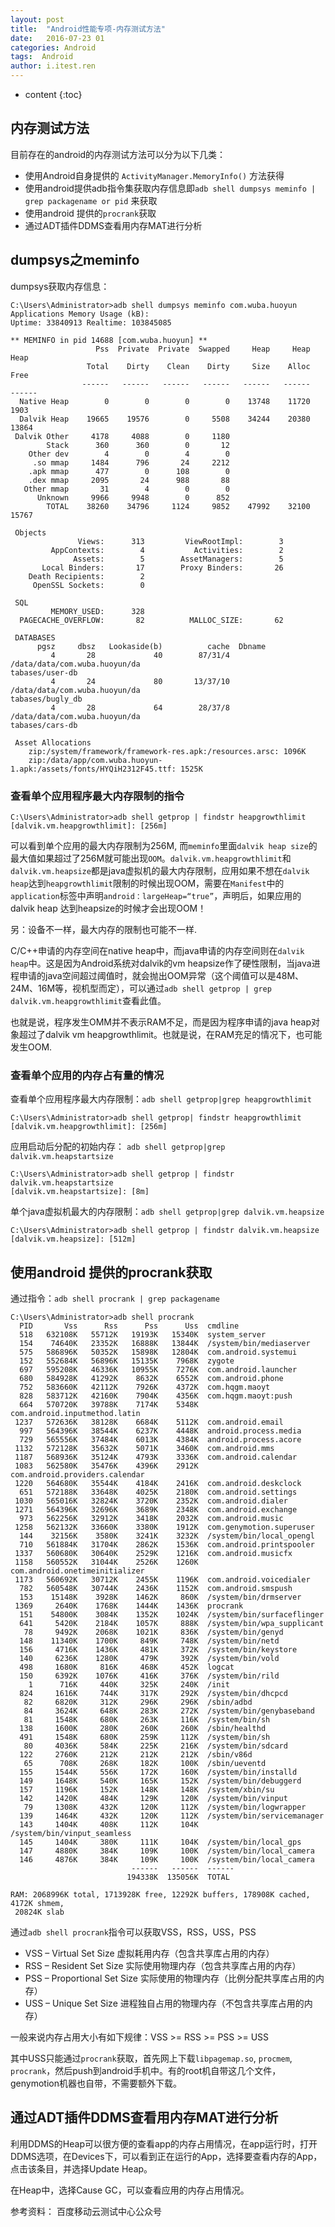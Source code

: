 ```yaml
---
layout: post
title:  "Android性能专项-内存测试方法"
date:   2016-07-23 01
categories: Android
tags:  Android
author: i.itest.ren
---
```


* content
{:toc}





## 内存测试方法 ##

目前存在的android的内存测试方法可以分为以下几类：

- 使用Android自身提供的 `ActivityManager.MemoryInfo()` 方法获得
- 使用android提供adb指令集获取内存信息即`adb shell dumpsys meminfo | grep packagename or pid` 来获取
- 使用android 提供的`procrank`获取
- 通过ADT插件DDMS查看用内存MAT进行分析


## dumpsys之meminfo ##

dumpsys获取内存信息： 

	C:\Users\Administrator>adb shell dumpsys meminfo com.wuba.huoyun
	Applications Memory Usage (kB):
	Uptime: 33840913 Realtime: 103845085
	
	** MEMINFO in pid 14688 [com.wuba.huoyun] **
	                   Pss  Private  Private  Swapped     Heap     Heap     Heap
	                 Total    Dirty    Clean    Dirty     Size    Alloc     Free
	                ------   ------   ------   ------   ------   ------   ------
	  Native Heap        0        0        0        0    13748    11720     1903
	  Dalvik Heap    19665    19576        0     5508    34244    20380    13864
	 Dalvik Other     4178     4088        0     1180
	        Stack      360      360        0       12
	    Other dev        4        0        4        0
	     .so mmap     1484      796       24     2212
	    .apk mmap      477        0      108        0
	    .dex mmap     2095       24      988       88
	   Other mmap       31        4        0        0
	      Unknown     9966     9948        0      852
	        TOTAL    38260    34796     1124     9852    47992    32100    15767
	
	 Objects
	               Views:      313         ViewRootImpl:        3
	         AppContexts:        4           Activities:        2
	              Assets:        5        AssetManagers:        5
	       Local Binders:       17        Proxy Binders:       26
	    Death Recipients:        2
	     OpenSSL Sockets:        0
	
	 SQL
	         MEMORY_USED:      328
	  PAGECACHE_OVERFLOW:       82          MALLOC_SIZE:       62
	
	 DATABASES
	      pgsz     dbsz   Lookaside(b)          cache  Dbname
	         4       28             40        87/31/4  /data/data/com.wuba.huoyun/da
	tabases/user-db
	         4       24             80       13/37/10  /data/data/com.wuba.huoyun/da
	tabases/bugly_db
	         4       28             64        28/37/8  /data/data/com.wuba.huoyun/da
	tabases/cars-db
	
	 Asset Allocations
	    zip:/system/framework/framework-res.apk:/resources.arsc: 1096K
	    zip:/data/app/com.wuba.huoyun-1.apk:/assets/fonts/HYQiH2312F45.ttf: 1525K

### 查看单个应用程序最大内存限制的指令 ###

	C:\Users\Administrator>adb shell getprop | findstr heapgrowthlimit
	[dalvik.vm.heapgrowthlimit]: [256m]

可以看到单个应用的最大内存限制为256M, 而`meminfo`里面`dalvik heap size`的最大值如果超过了256M就可能出现`OOM`。`dalvik.vm.heapgrowthlimit`和`dalvik.vm.heapsize`都是java虚拟机的最大内存限制，应用如果不想在`dalvik heap`达到`heapgrowthlimit`限制的时候出现OOM，需要在`Manifest`中的`application`标签中声明`android：largeHeap=“true”`，声明后，如果应用的dalvik heap 达到heapsize的时候才会出现OOM！

另：设备不一样，最大内存的限制也可能不一样.

C/C++申请的内存空间在native heap中，而java申请的内存空间则在`dalvik heap`中。这是因为Android系统对dalvik的vm heapsize作了硬性限制，当java进程申请的java空间超过阈值时，就会抛出OOM异常（这个阈值可以是48M、24M、16M等，视机型而定），可以通过`adb shell getprop | grep dalvik.vm.heapgrowthlimit`查看此值。

也就是说，程序发生OMM并不表示RAM不足，而是因为程序申请的java heap对象超过了dalvik vm heapgrowthlimit。也就是说，在RAM充足的情况下，也可能发生OOM.

### 查看单个应用的内存占有量的情况 ###

查看单个应用程序最大内存限制：`adb shell getprop|grep heapgrowthlimit`

	C:\Users\Administrator>adb shell getprop| findstr heapgrowthlimit
	[dalvik.vm.heapgrowthlimit]: [256m]

应用启动后分配的初始内存： `adb shell getprop|grep dalvik.vm.heapstartsize`

	C:\Users\Administrator>adb shell getprop | findstr dalvik.vm.heapstartsize
	[dalvik.vm.heapstartsize]: [8m]

单个java虚拟机最大的内存限制：`adb shell getprop|grep dalvik.vm.heapsize`

	C:\Users\Administrator>adb shell getprop | findstr dalvik.vm.heapsize
	[dalvik.vm.heapsize]: [512m]

## 使用android 提供的procrank获取 ##

通过指令：`adb shell procrank | grep packagename`

	C:\Users\Administrator>adb shell procrank
	  PID       Vss      Rss      Pss      Uss  cmdline
	  518   632108K   55712K   19193K   15340K  system_server
	  154    74640K   23352K   16888K   13844K  /system/bin/mediaserver
	  575   586896K   50352K   15898K   12804K  com.android.systemui
	  152   552684K   56896K   15135K    7968K  zygote
	  697   595208K   46336K   10955K    7276K  com.android.launcher
	  680   584928K   41292K    8632K    6552K  com.android.phone
	  752   583660K   42112K    7926K    4372K  com.hqgm.maoyt
	  828   583712K   42160K    7904K    4356K  com.hqgm.maoyt:push
	  664   570720K   39788K    7174K    5348K  com.android.inputmethod.latin
	 1237   572636K   38128K    6684K    5112K  com.android.email
	  997   564396K   38544K    6237K    4448K  android.process.media
	  729   565556K   37484K    6013K    4384K  android.process.acore
	 1132   572128K   35632K    5071K    3460K  com.android.mms
	 1187   568936K   35124K    4793K    3336K  com.android.calendar
	 1083   562580K   35476K    4396K    2912K  com.android.providers.calendar
	 1220   564680K   35544K    4184K    2416K  com.android.deskclock
	  651   572188K   33648K    4025K    2180K  com.android.settings
	 1030   565016K   32824K    3720K    2352K  com.android.dialer
	 1271   564396K   32696K    3689K    2348K  com.android.exchange
	  973   562256K   32912K    3418K    2032K  com.android.music
	 1258   562132K   33660K    3380K    1912K  com.genymotion.superuser
	  144    32156K    3580K    3241K    3232K  /system/bin/local_opengl
	  710   561884K   31704K    2862K    1536K  com.android.printspooler
	 1337   560680K   30640K    2529K    1216K  com.android.musicfx
	 1158   560552K   31044K    2526K    1260K  com.android.onetimeinitializer
	 1173   560692K   30712K    2455K    1196K  com.android.voicedialer
	  782   560548K   30744K    2436K    1152K  com.android.smspush
	  153    15148K    3928K    1462K     860K  /system/bin/drmserver
	 1369     2640K    1768K    1444K    1436K  procrank
	  151    54800K    3084K    1352K    1024K  /system/bin/surfaceflinger
	  641     5420K    2184K    1057K     888K  /system/bin/wpa_supplicant
	   78     9492K    2068K    1021K     836K  /system/bin/genyd
	  148    11340K    1700K     849K     748K  /system/bin/netd
	  156     4716K    1436K     481K     372K  /system/bin/keystore
	  140     6236K    1280K     479K     392K  /system/bin/vold
	  498     1680K     816K     468K     452K  logcat
	  150     6392K    1076K     416K     376K  /system/bin/rild
	    1      716K     440K     325K     240K  /init
	  824     1616K     744K     317K     292K  /system/bin/dhcpcd
	   82     6820K     312K     296K     296K  /sbin/adbd
	   84     3624K     648K     283K     272K  /system/bin/genybaseband
	   81     1548K     680K     263K     116K  /system/bin/sh
	  138     1600K     280K     260K     260K  /sbin/healthd
	  491     1548K     680K     259K     112K  /system/bin/sh
	   80     4036K     584K     225K     216K  /system/bin/sdcard
	  122     2760K     212K     212K     212K  /sbin/v86d
	   65      708K     268K     182K     100K  /sbin/ueventd
	  155     1544K     556K     172K     160K  /system/bin/installd
	  149     1648K     540K     165K     152K  /system/bin/debuggerd
	  157     1196K     152K     148K     148K  /system/xbin/su
	  142     1420K     484K     129K     120K  /system/bin/vinput
	   79     1308K     432K     120K     112K  /system/bin/logwrapper
	  139     1464K     432K     120K     112K  /system/bin/servicemanager
	  143     1404K     408K     112K     104K  /system/bin/vinput_seamless
	  145     1404K     380K     111K     104K  /system/bin/local_gps
	  147     4880K     384K     109K     100K  /system/bin/local_camera
	  146     4876K     384K     109K     100K  /system/bin/local_camera
	                           ------   ------  ------
	                          194338K  135056K  TOTAL
	
	RAM: 2068996K total, 1713928K free, 12292K buffers, 178908K cached, 4172K shmem,
	 20824K slab

通过`adb shell procrank`指令可以获取VSS，RSS，USS，PSS

- VSS – Virtual Set Size 虚拟耗用内存（包含共享库占用的内存）
- RSS – Resident Set Size 实际使用物理内存（包含共享库占用的内存）
- PSS – Proportional Set Size 实际使用的物理内存（比例分配共享库占用的内存）
- USS – Unique Set Size 进程独自占用的物理内存（不包含共享库占用的内存）

一般来说内存占用大小有如下规律：VSS >= RSS >= PSS >= USS

其中USS只能通过`procrank`获取，首先网上下载`libpagemap.so`, `procmem`, `procrank`，然后push到android手机中。有的root机自带这几个文件，genymotion机器也自带，不需要额外下载。


## 通过ADT插件DDMS查看用内存MAT进行分析 ##

利用DDMS的Heap可以很方便的查看app的内存占用情况，在app运行时，打开DDMS选项，在Devices下，可以看到正在运行的App，选择要查看内存的App，点击该条目，并选择Update Heap。

在Heap中，选择Cause GC，可以查看应用的内存占用情况。


参考资料： 百度移动云测试中心公众号